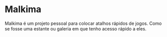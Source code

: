 # Malkima
Malkima é um projeto pessoal para colocar atalhos rápidos de jogos. Como se fosse uma estante ou galeria em que tenho acesso rápido a eles.
